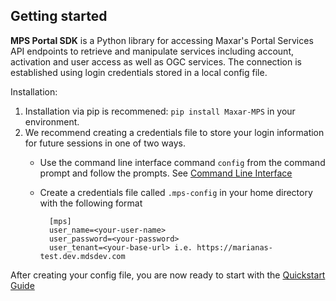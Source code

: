 ## Getting started

**MPS Portal SDK** is a Python library for accessing Maxar's Portal Services API endpoints to 
retrieve and manipulate services including account, activation and user access as well as OGC services.
The connection is established using login credentials stored in a local config file.


Installation:

1. Installation via pip is recommened: ``pip install Maxar-MPS`` in your environment.
2. We recommend creating a credentials file to store your login information for future sessions in one of two ways. 
	* Use the command line interface command ``config`` from the command prompt and follow the prompts. See [Command Line Interface](cli_commands)
	* Create a credentials file called ``.mps-config`` in your home directory with the following format

			[mps] 
			user_name=<your-user-name>
			user_password=<your-password>
			user_tenant=<your-base-url> i.e. https://marianas-test.dev.mdsdev.com

After creating your config file, you are now ready to start with the [Quickstart Guide](quickstart)